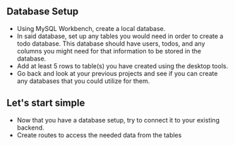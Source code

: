 ## Database Setup

- Using MySQL Workbench, create a local database.
- In said database, set up any tables you would need in order to create a todo database. This database should have users, todos, and any columns you might need for that information to be stored in the database.
- Add at least 5 rows to table(s) you have created using the desktop tools.
- Go back and look at your previous projects and see if you can create any databases that you could utilize for them.

## Let's start simple

- Now that you have a database setup, try to connect it to your existing backend.
- Create routes to access the needed data from the tables
